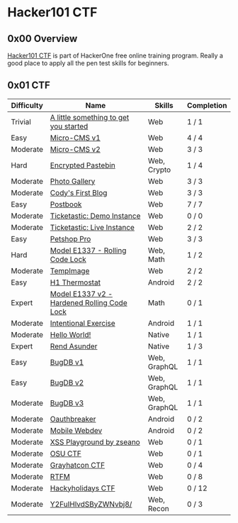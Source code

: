 # Hacker101 CTF

## 0x00 Overview

[Hacker101 CTF][1] is part of HackerOne free online training program. Really a good place to apply all the pen test skills for beginners.

## 0x01 CTF

| Difficulty |	Name                                              | Skills       | Completion |
| ---------- | ------------------------------------------------- | ------------ | ---------- |
| Trivial    | [A little something to get you started][2]        | Web          | 1 / 1      |
| Easy       | [Micro-CMS v1][3]                                 | Web          | 4 / 4      |
| Moderate   | [Micro-CMS v2][5]                                 | Web          | 3 / 3      |
| Hard       | [Encrypted Pastebin][12]                          | Web, Crypto  | 1 / 4      |
| Moderate   | [Photo Gallery][10]                               | Web          | 3 / 3      |
| Moderate   | [Cody's First Blog][8]                            | Web          | 3 / 3      |
| Easy       | [Postbook][6]                                     | Web          | 7 / 7      |
| Moderate   | [Ticketastic: Demo Instance][9]                   | Web          | 0 / 0      |
| Moderate   | [Ticketastic: Live Instance][9]                   | Web          | 2 / 2      |
| Easy       | [Petshop Pro][7]                                  | Web          | 3 / 3      |
| Hard       | [Model E1337 - Rolling Code Lock][13]             | Web, Math    | 1 / 2      |
| Moderate   | [TempImage][4]                                    | Web          | 2 / 2      |
| Easy       | [H1 Thermostat][11]                               | Android      | 2 / 2      |
| Expert     | [Model E1337 v2 - Hardened Rolling Code Lock][14] | Math         | 0 / 1      |
| Moderate   | [Intentional Exercise][15]                        | Android      | 1 / 1      |
| Moderate   | [Hello World!][16]                                | Native       | 1 / 1      |
| Expert     | [Rend Asunder][17]                                | Native       | 1 / 3      |
| Easy       | [BugDB v1][18]                                    | Web, GraphQL | 1 / 1      |
| Easy       | [BugDB v2][19]                                    | Web, GraphQL | 1 / 1      |
| Moderate   | [BugDB v3][20]                                    | Web, GraphQL | 1 / 1      |
| Moderate   | [Oauthbreaker][21]                                | Android      | 0 / 2      |
| Moderate   | [Mobile Webdev][22]                               | Android      | 0 / 2      |
| Moderate   | [XSS Playground by zseano][23]                    | Web          | 0 / 1      |
| Moderate   | [OSU CTF][24]                                     | Web          | 0 / 1      |
| Moderate   | [Grayhatcon CTF][25]                              | Web          | 0 / 4      |
| Moderate   | [RTFM][26]                                        | Web          | 0 / 8      |
| Moderate   | [Hackyholidays CTF][27]                           | Web          | 0 / 12     |
| Moderate   | [Y2FuIHlvdSByZWNvbj8/][28]                        | Web, Recon   | 0 / 3      |

[1]: https://ctf.hacker101.com/
[2]: ./a_little_something_to_get_you_started
[3]: ./micro-cms_v1
[4]: ./tempimage
[5]: ./micro-cms_v2
[6]: ./postbook
[7]: ./petshop_pro
[8]: ./codys_first_blog
[9]: ./ticketastic_live_instance
[10]: ./photo_gallery
[11]: ./h1_thermostat
[12]: ./encrypted_pastebin
[13]: ./model_e1337-rolling_code_lock
[14]: ./model_e1337_v2-hardened_rolling_code_lock
[15]: ./intentional_exercise
[16]: ./hello_world
[17]: ./rend_asunder
[18]: ./bugdb_v1
[19]: ./bugdb_v2
[20]: ./bugdb_v3
[21]: ./oauthbreaker
[22]: ./mobile_webdev
[23]: ./xss_playground_by_zseano
[24]: ./osu_ctf
[25]: ./grayhatcon_ctf
[26]: ./rtfm
[27]: ./hackyholidays_ctf
[28]: ./Y2FuIHlvdSByZWNvbj8/
